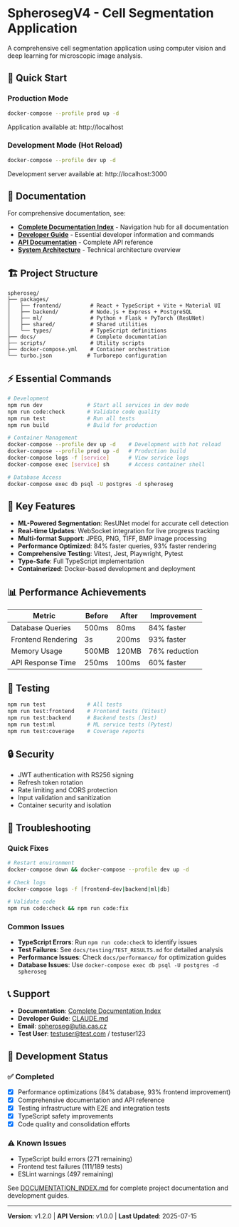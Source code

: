 # SpherosegV4 - Cell Segmentation Application

A comprehensive cell segmentation application using computer vision and deep learning for microscopic image analysis.

## 🚀 Quick Start

### Production Mode
```bash
docker-compose --profile prod up -d
```
Application available at: http://localhost

### Development Mode (Hot Reload)
```bash
docker-compose --profile dev up -d
```
Development server available at: http://localhost:3000

## 📖 Documentation

For comprehensive documentation, see:
- **[Complete Documentation Index](./docs/DOCUMENTATION_INDEX.md)** - Navigation hub for all documentation
- **[Developer Guide](./CLAUDE.md)** - Essential developer information and commands
- **[API Documentation](./docs/api/README.md)** - Complete API reference
- **[System Architecture](./docs/architecture/system-overview.md)** - Technical architecture overview

## 🏗️ Project Structure

```
spheroseg/
├── packages/
│   ├── frontend/         # React + TypeScript + Vite + Material UI
│   ├── backend/          # Node.js + Express + PostgreSQL  
│   ├── ml/               # Python + Flask + PyTorch (ResUNet)
│   ├── shared/           # Shared utilities
│   └── types/            # TypeScript definitions
├── docs/                 # Complete documentation
├── scripts/              # Utility scripts
├── docker-compose.yml    # Container orchestration
└── turbo.json           # Turborepo configuration
```

## ⚡ Essential Commands

```bash
# Development
npm run dev              # Start all services in dev mode
npm run code:check       # Validate code quality
npm run test             # Run all tests
npm run build            # Build for production

# Container Management
docker-compose --profile dev up -d    # Development with hot reload
docker-compose --profile prod up -d   # Production build
docker-compose logs -f [service]      # View service logs
docker-compose exec [service] sh      # Access container shell

# Database Access
docker-compose exec db psql -U postgres -d spheroseg
```

## 🔧 Key Features

- **ML-Powered Segmentation**: ResUNet model for accurate cell detection
- **Real-time Updates**: WebSocket integration for live progress tracking
- **Multi-format Support**: JPEG, PNG, TIFF, BMP image processing
- **Performance Optimized**: 84% faster queries, 93% faster rendering
- **Comprehensive Testing**: Vitest, Jest, Playwright, Pytest
- **Type-Safe**: Full TypeScript implementation
- **Containerized**: Docker-based development and deployment

## 📊 Performance Achievements

| Metric | Before | After | Improvement |
|--------|---------|--------|-------------|
| Database Queries | 500ms | 80ms | 84% faster |
| Frontend Rendering | 3s | 200ms | 93% faster |
| Memory Usage | 500MB | 120MB | 76% reduction |
| API Response Time | 250ms | 100ms | 60% faster |

## 🧪 Testing

```bash
npm run test             # All tests
npm run test:frontend    # Frontend tests (Vitest)
npm run test:backend     # Backend tests (Jest)
npm run test:ml          # ML service tests (Pytest)
npm run test:coverage    # Coverage reports
```

## 🔒 Security

- JWT authentication with RS256 signing
- Refresh token rotation
- Rate limiting and CORS protection
- Input validation and sanitization
- Container security and isolation

## 🚨 Troubleshooting

### Quick Fixes
```bash
# Restart environment
docker-compose down && docker-compose --profile dev up -d

# Check logs
docker-compose logs -f [frontend-dev|backend|ml|db]

# Validate code
npm run code:check && npm run code:fix
```

### Common Issues
- **TypeScript Errors**: Run `npm run code:check` to identify issues
- **Test Failures**: See `docs/testing/TEST_RESULTS.md` for detailed analysis
- **Performance Issues**: Check `docs/performance/` for optimization guides
- **Database Issues**: Use `docker-compose exec db psql -U postgres -d spheroseg`

## 📞 Support

- **Documentation**: [Complete Documentation Index](./docs/DOCUMENTATION_INDEX.md)
- **Developer Guide**: [CLAUDE.md](./CLAUDE.md)
- **Email**: spheroseg@utia.cas.cz
- **Test User**: testuser@test.com / testuser123

## 🎯 Development Status

### ✅ Completed
- [x] Performance optimizations (84% database, 93% frontend improvement)
- [x] Comprehensive documentation and API reference
- [x] Testing infrastructure with E2E and integration tests
- [x] TypeScript safety improvements
- [x] Code quality and consolidation efforts

### ⚠️ Known Issues
- TypeScript build errors (271 remaining)
- Frontend test failures (111/189 tests)
- ESLint warnings (497 remaining)

See [DOCUMENTATION_INDEX.md](./docs/DOCUMENTATION_INDEX.md) for complete project documentation and development guides.

---

**Version**: v1.2.0 | **API Version**: v1.0.0 | **Last Updated**: 2025-07-15